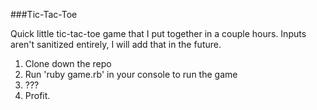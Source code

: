 ###Tic-Tac-Toe

Quick little tic-tac-toe game that I put together in a couple hours. Inputs aren't sanitized entirely, I will add that in the future.

1. Clone down the repo
2. Run 'ruby game.rb' in your console to run the game
3. ???
4. Profit.
